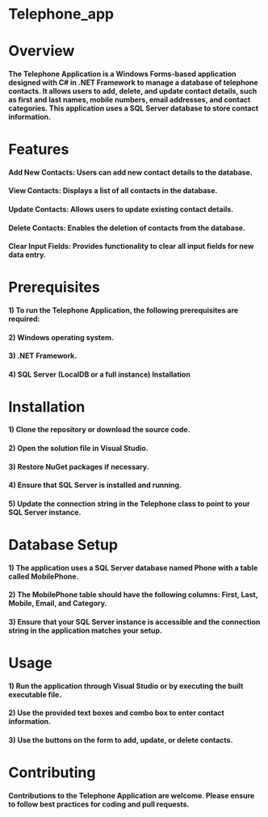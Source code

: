 # Telephone_app

# Overview
#### The Telephone Application is a Windows Forms-based application designed with C# in .NET Framework to manage a database of telephone contacts. It allows users to add, delete, and update contact details, such as first and last names, mobile numbers, email addresses, and contact categories. This application uses a SQL Server database to store contact information.

# Features

#### Add New Contacts: Users can add new contact details to the database.
#### View Contacts: Displays a list of all contacts in the database.
#### Update Contacts: Allows users to update existing contact details.
#### Delete Contacts: Enables the deletion of contacts from the database.
#### Clear Input Fields: Provides functionality to clear all input fields for new data entry.

# Prerequisites
#### 1) To run the Telephone Application, the following prerequisites are required:
#### 2) Windows operating system.
#### 3) .NET Framework.
#### 4) SQL Server (LocalDB or a full instance) Installation

# Installation
#### 1) Clone the repository or download the source code.
#### 2) Open the solution file in Visual Studio.
#### 3) Restore NuGet packages if necessary.
#### 4) Ensure that SQL Server is installed and running.
#### 5) Update the connection string in the Telephone class to point to your SQL Server instance.


# Database Setup
#### 1) The application uses a SQL Server database named Phone with a table called MobilePhone.
#### 2) The MobilePhone table should have the following columns: First, Last, Mobile, Email, and Category.
#### 3) Ensure that your SQL Server instance is accessible and the connection string in the application matches your setup.

# Usage
#### 1) Run the application through Visual Studio or by executing the built executable file.
#### 2) Use the provided text boxes and combo box to enter contact information.
#### 3) Use the buttons on the form to add, update, or delete contacts.

# Contributing
#### Contributions to the Telephone Application are welcome. Please ensure to follow best practices for coding and pull requests.

